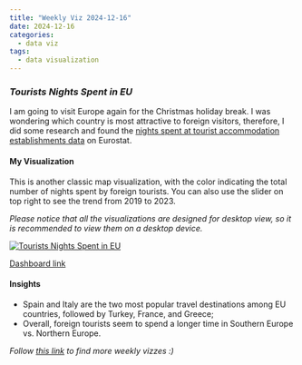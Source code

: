 ```yaml
---
title: "Weekly Viz 2024-12-16"
date: 2024-12-16
categories:
  - data viz
tags:
  - data visualization
---
```


### *Tourists Nights Spent in EU*

I am going to visit Europe again for the Christmas holiday break. I was wondering which country is most attractive to foreign visitors, therefore, I did some research and found the [nights spent at tourist accommodation establishments data](https://ec.europa.eu/eurostat/databrowser/view/tour_occ_nin2/default/table?lang=en&category=tour.tour_inda.tour_occ.tour_occ_n) on Eurostat. 

#### My Visualization

This is another classic map visualization, with the color indicating the total number of nights spent by foreign tourists. You can also use the slider on top right to see the trend from 2019 to 2023.       

*Please notice that all the visualizations are designed for desktop view, so it is recommended to view them on a desktop device.*  

<div class='tableauPlaceholder' id='viz1734413016216' style='position: relative'>
  <noscript><a href='#'>
    <img alt='Tourists Nights Spent in EU ' src='https:&#47;&#47;public.tableau.com&#47;static&#47;images&#47;20&#47;20241216TouristsNightsSpentinEU&#47;TouristsNightsSpentinEU&#47;1_rss.png' style='border: none' />
  </a></noscript>
  <object class='tableauViz'  style='display:none;'>
    <param name='host_url' value='https%3A%2F%2Fpublic.tableau.com%2F' />
    <param name='embed_code_version' value='3' />
    <param name='site_root' value='' />
    <param name='name' value='20241216TouristsNightsSpentinEU&#47;TouristsNightsSpentinEU' />
    <param name='tabs' value='no' />
    <param name='toolbar' value='yes' />
    <param name='static_image' value='https:&#47;&#47;public.tableau.com&#47;static&#47;images&#47;20&#47;20241216TouristsNightsSpentinEU&#47;TouristsNightsSpentinEU&#47;1.png' />
    <param name='animate_transition' value='yes' />
    <param name='display_static_image' value='yes' />
    <param name='display_spinner' value='yes' />
    <param name='display_overlay' value='yes' />
    <param name='display_count' value='yes' />
    <param name='language' value='en-US' />
  </object></div>        
  <script type='text/javascript'>         
    var divElement = document.getElementById('viz1734413016216');         
    var vizElement = divElement.getElementsByTagName('object')[0];      
    if ( divElement.offsetWidth > 800 ) { vizElement.style.width='800px';vizElement.style.height='627px';} else if ( divElement.offsetWidth > 500 ) { vizElement.style.width='800px';vizElement.style.height='627px';} else { vizElement.style.width='100%';vizElement.style.height='727px';}     
    var scriptElement = document.createElement('script');        
    scriptElement.src = 'https://public.tableau.com/javascripts/api/viz_v1.js';    
    vizElement.parentNode.insertBefore(scriptElement, vizElement);             
  </script>

[Dashboard link](https://public.tableau.com/views/20241216TouristsNightsSpentinEU/TouristsNightsSpentinEU?:language=en-US&:sid=&:redirect=auth&:display_count=n&:origin=viz_share_link)
  
#### Insights
* Spain and Italy are the two most popular travel destinations among EU countries, followed by Turkey, France, and Greece;
* Overall, foreign tourists seem to spend a longer time in Southern Europe vs. Northern Europe.  
  
*Follow [this link](https://yudong-94.github.io/personal-website/project/WeeklyViz2024/) to find more weekly vizzes :)*
